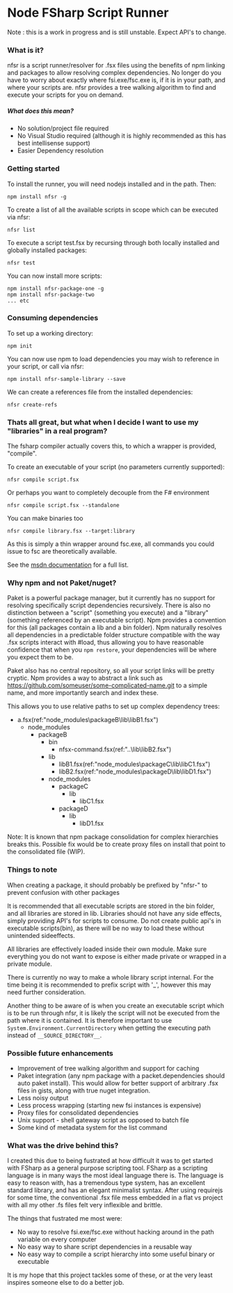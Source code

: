 # Node FSharp Script Runner
Note : this is a work in progress and is still unstable. Expect API's to change.
### What is it?

nfsr is a script runner/resolver for .fsx files using the benefits of npm linking and packages 
to allow resolving complex dependencies. No longer do you have to worry about exactly
where fsi.exe/fsc.exe is, if it is in your path, and where your scripts are. nfsr provides a
tree walking algorithm to find and execute your scripts for you on demand.

##### What does this mean?
* No solution/project file required
* No Visual Studio required (although it is highly recommended as this has best intellisense support)
* Easier Dependency resolution

### Getting started
To install the runner, you will need nodejs installed and in the path. Then:
```
npm install nfsr -g
```

To create a list of all the available scripts in scope which can be executed via nfsr:
```
nfsr list
```

To execute a script test.fsx by recursing through both locally installed and globally installed packages:
```
nfsr test
```

You can now install more scripts:
```
npm install nfsr-package-one -g
npm install nfsr-package-two
... etc
```
### Consuming dependencies
To set up a working directory:
```
npm init
```
You can now use npm to load dependencies you may wish to reference in your script, or call via nfsr:
```
npm install nfsr-sample-library --save
```

We can create a references file from the installed dependencies:
```
nfsr create-refs
```

### Thats all great, but what when I decide I want to use my "libraries" in a real program?
The fsharp compiler actually covers this, to which a wrapper is provided, "compile".

To create an executable of your script (no parameters currently supported):
```
nfsr compile script.fsx
```
Or perhaps you want to completely decouple from the F# environment
```
nfsr compile script.fsx --standalone
```

You can make binaries too
```
nfsr compile library.fsx --target:library
```

As this is simply a thin wrapper around fsc.exe, all commands you could issue to fsc are theoretically available.

See the [msdn documentation]( https://msdn.microsoft.com/en-us/library/dd233171.aspx) for a full list.


### Why npm and not Paket/nuget?
Paket is a powerful package manager, but it currently has no support for resolving specifically script dependencies recursively.
There is also no distinction between a "script" (something you execute) and a "library" (something referenced by an executable script).
Npm provides a convention for this (all packages contain a lib and a bin folder).
Npm naturally resolves all dependencies in a predictable folder structure compatible with the way .fsx 
scripts interact with #load, thus allowing you to have reasonable confidence that when you `npm restore`, 
your dependencies will be where you expect them to be.

Paket also has no central repository, so all your script links will be pretty cryptic. 
Npm provides a way to abstract a link such as https://github.com/someuser/some-complicated-name.git to a simple name, 
and more importantly search and index these.

This allows you to use relative paths to set up complex dependency trees:
* a.fsx(ref:"node_modules\packageB\lib\libB1.fsx")
	* node_modules
		* packageB
			* bin
				* nfsx-command.fsx(ref:"..\lib\libB2.fsx")
			* lib
				* libB1.fsx(ref:"node_modules\packageC\lib\libC1.fsx")
				* libB2.fsx(ref:"node_modules\packageD\lib\libD1.fsx")
			* node_modules
				* packageC
					* lib
						* libC1.fsx
				* packageD
					* lib
						* libD1.fsx

Note: It is known that npm package consolidation for complex hierarchies breaks this. Possible fix would be to create proxy files on install that point to the consolidated file (WIP).


### Things to note			
When creating a package, it should probably be prefixed by "nfsr-" to prevent confusion with other packages
	
It is recommended that all executable scripts are stored in the bin folder, and all libraries
are stored in lib. Libraries should not have any side effects, simply providing API's for scripts to consume. 
Do not create public api's in executable scripts(bin), as there will be no way to load these without unintended sideeffects.

All libraries are effectively loaded inside their own module. Make sure everything you do not want to expose is either made private or wrapped in a private module.

There is currently no way to make a whole library script internal. 
For the time being it is recommended to prefix script with '_', however this may need further consideration.

Another thing to be aware of is when you create an executable script which is to be run through nfsr, 
it is likely the script will not be executed from the path where it is contained.
It is therefore important to use `System.Environment.CurrentDirectory` when getting the executing path instead of `__SOURCE_DIRECTORY__`.

### Possible future enhancements
* Improvement of tree walking algorithm and support for caching
* Paket integration (any npm package with a packet.dependencies should auto paket install). 
	This would allow for better support of arbitrary .fsx files in gists, along with true
	nuget integration.
* Less noisy output
* Less process wrapping (starting new fsi instances is expensive)
* Proxy files for consolidated dependencies
* Unix support - shell gateway script as opposed to batch file
* Some kind of metadata system for the list command

### What was the drive behind this?

I created this due to being fustrated at how difficult it was to get started with FSharp 
as a general purpose scripting tool. 
FSharp as a scripting language is in many ways the most ideal language there is. 
The language is easy to reason with, has a tremendous type system, has an excellent standard library, and has an elegant minimalist syntax.
After using requirejs for some time, the conventional .fsx file mess embedded in a flat vs project with all my other .fs files felt very inflexible and brittle.

The things that fustrated me most were:
* No way to resolve fsi.exe/fsc.exe without hacking around in the path variable on every computer
* No easy way to share script dependencies in a reusable way
* No easy way to compile a script hierarchy into some useful binary or executable

It is my hope that this project tackles some of these, or at the very least inspires someone else to do a better job.